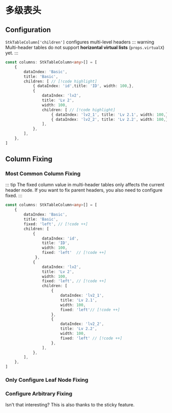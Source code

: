 # 多级表头
## Configuration
`StkTableColumn['children']` configures multi-level headers
::: warning
Multi-header tables do not support **horizontal virtual lists** (`props.virtualX`) yet.
:::

```ts 
const columns: StkTableColumn<any>[] = [
    {
        dataIndex: 'Basic',
        title: 'Basic',
        children: [ // [!code highlight]
            { dataIndex: 'id',title: 'ID', width: 100,},
            {
                dataIndex: 'lv2',
                title: 'Lv 2',
                width: 100,
                children: [ // [!code highlight]
                    { dataIndex: 'lv2_1', title: 'Lv 2.1', width: 100,}, 
                    { dataIndex: 'lv2_2', title: 'Lv 2.2', width: 100,},
                ],
            },
        ],
    },
]
```


<demo vue="basic/multi-header/MultiHeader.vue"></demo>


## Column Fixing
### Most Common Column Fixing
::: tip
The fixed column value in multi-header tables only affects the current header node. If you want to fix parent headers, you also need to configure fixed.
:::

```ts 
const columns: StkTableColumn<any>[] = [
    {
        dataIndex: 'Basic',
        title: 'Basic',
        fixed: 'left', // [!code ++]
        children: [
            { 
                dataIndex: 'id',
                title: 'ID',
                width: 100,
                fixed: 'left'  // [!code ++]
             },
            {
                dataIndex: 'lv2',
                title: 'Lv 2',
                width: 100,
                fixed: 'left', // [!code ++]
                children: [
                    { 
                        dataIndex: 'lv2_1',
                        title: 'Lv 2.1', 
                        width: 100, 
                        fixed: 'left'// [!code ++]
                    }, 
                    { 
                        dataIndex: 'lv2_2',
                        title: 'Lv 2.2', 
                        width: 100, 
                        fixed: 'left' // [!code ++]
                    }, 
                ],
            },
        ],
    },
]
```
<demo vue="basic/multi-header/MultiHeaderFixed.vue"></demo>
### Only Configure Leaf Node Fixing
<demo vue="basic/multi-header/MultiHeaderLeavesFixed.vue"></demo>
### Configure Arbitrary Fixing
<demo vue="basic/multi-header/MultiHeaderAnyFixed.vue"></demo>

Isn't that interesting? This is also thanks to the sticky feature.








